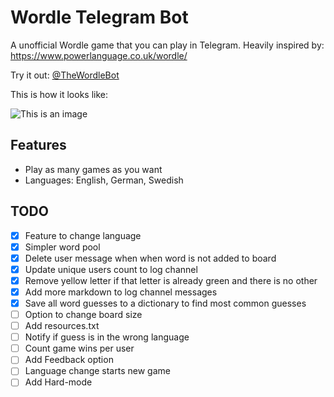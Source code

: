 # Wordle Telegram Bot
A unofficial Wordle game that you can play in Telegram.
Heavily inspired by: https://www.powerlanguage.co.uk/wordle/

Try it out: [@TheWordleBot](https://www.t.me/TheWordleBot)

This is how it looks like:

![This is an image](https://github.com/valenbar/wordle-telegram-bot/blob/main/res/sample-output.png?raw=true)

## Features
- Play as many games as you want
- Languages: English, German, Swedish

## TODO

- [x] Feature to change language
- [x] Simpler word pool
- [x] Delete user message when when word is not added to board
- [x] Update unique users count to log channel
- [x] Remove yellow letter if that letter is already green and there is no other
- [x] Add more markdown to log channel messages
- [x] Save all word guesses to a dictionary to find most common guesses
- [ ] Option to change board size
- [ ] Add resources.txt
- [ ] Notify if guess is in the wrong language
- [ ] Count game wins per user
- [ ] Add Feedback option
- [ ] Language change starts new game
- [ ] Add Hard-mode
